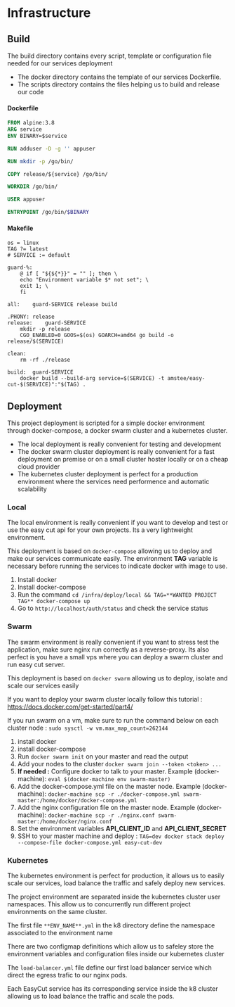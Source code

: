 # Infrastructure

## Build

The build directory contains every script, template or configuration file needed for our services
deployment 

* The docker directory contains the template of our services Dockerfile.
* The scripts directory contains the files helping us to build and release our code

#### Dockerfile

```dockerfile
FROM alpine:3.8
ARG service
ENV BINARY=$service

RUN adduser -D -g '' appuser

RUN mkdir -p /go/bin/

COPY release/${service} /go/bin/

WORKDIR /go/bin/

USER appuser

ENTRYPOINT /go/bin/$BINARY
```

#### Makefile

```
os = linux
TAG ?= latest
# SERVICE := default

guard-%:
	@ if [ "${${*}}" = "" ]; then \
	echo "Environment variable $* not set"; \
	exit 1; \
	fi

all:	guard-SERVICE release build

.PHONY: release
release:	guard-SERVICE
	mkdir -p release
	CGO_ENABLED=0 GOOS=$(os) GOARCH=amd64 go build -o release/$(SERVICE)

clean:
	rm -rf ./release

build:	guard-SERVICE
	docker build --build-arg service=$(SERVICE) -t amstee/easy-cut-$(SERVICE)":"$(TAG) .
```


## Deployment

This project deployment is scripted for a simple docker environment through docker-compose, 
a docker swarm cluster and a kubernetes cluster.

* The local deployment is really convenient for testing and development
* The docker swarm cluster deployment is really convenient for a fast deployment on premise or on a small cluster hoster locally or on a cheap cloud provider
* The kubernetes cluster deployment is perfect for a production environment where the services need performence and automatic scalability

### Local

The local environment is really convenient if you want to develop and test or use the easy cut api for your own projects.
Its a very lightweight environment.

This deployment is based on `docker-compose` allowing us to deploy and make our services communicate easily.
The environment **TAG** variable is necessary before running the services to indicate docker with image to use.

1. Install docker
2. Install docker-compose
3. Run the command `cd /infra/deploy/local && TAG=**WANTED PROJECT TAG** docker-compose up`
4. Go to `http://localhost/auth/status` and check the service status


### Swarm

The swarm environment is really convenient if you want to stress test the application, make sure nginx run correctly as a reverse-proxy.
Its also perfect is you have a small vps where you can deploy a swarm cluster and run easy cut server.

This deployment is based on `docker swarm` allowing us to deploy, isolate and scale our services easily

If you want to deploy your swarm cluster locally follow this tutorial : https://docs.docker.com/get-started/part4/

If you run swarm on a vm, make sure to run the command below on each cluster node :
`sudo sysctl -w vm.max_map_count=262144`

1. install docker
2. install docker-compose
3. Run `docker swarm init` on your master and read the output
4. Add your nodes to the cluster `docker swarm join --token <token> ...`
5. **If needed :** Configure docker to talk to your master. Example (docker-machine): `eval $(docker-machine env swarm-master)`
6. Add the docker-compose.yml file on the master node. Example (docker-machine): `docker-machine scp -r ./docker-compose.yml swarm-master:/home/docker/docker-compose.yml`
7. Add the nginx configuration file on the master node. Example (docker-machine): `docker-machine scp -r ./nginx.conf swarm-master:/home/docker/nginx.conf`
8. Set the environment variables **API_CLIENT_ID** and **API_CLIENT_SECRET**
9. SSH to your master machine and deploy : `TAG=dev docker stack deploy --compose-file docker-compose.yml easy-cut-dev`


### Kubernetes

The kubernetes environment is perfect for production, it allows us to easily scale our services,
load balance the traffic and safely deploy new services.

The project environment are separated inside the kubernetes cluster user namespaces.
This allow us to concurrently run different project environments on the same cluster.

The first file `**ENV_NAME**.yml` in the k8 directory define the namespace associated to the environment name

There are two configmap definitions which allow us to safeley store the environment variables and configuration
files inside our kubernetes cluster

The `load-balancer.yml` file define our first load balancer service which direct the egress trafic to our nginx pods.

Each EasyCut service has its corresponding service inside the k8 cluster allowing us to load balance the traffic and scale the pods.